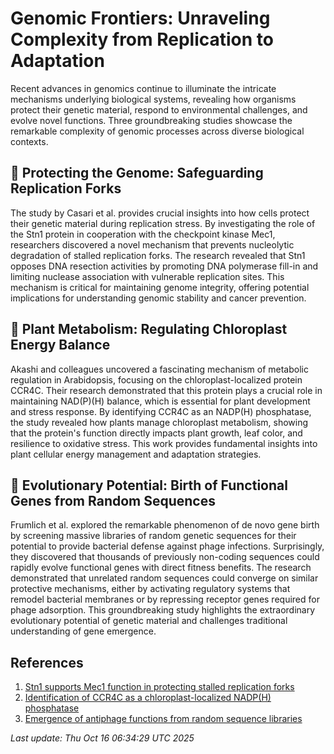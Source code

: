 # Genomic Frontiers: Unraveling Complexity from Replication to Adaptation

Recent advances in genomics continue to illuminate the intricate mechanisms underlying biological systems, revealing how organisms protect their genetic material, respond to environmental challenges, and evolve novel functions. Three groundbreaking studies showcase the remarkable complexity of genomic processes across diverse biological contexts.

## 🧬 Protecting the Genome: Safeguarding Replication Forks

The study by Casari et al. provides crucial insights into how cells protect their genetic material during replication stress. By investigating the role of the Stn1 protein in cooperation with the checkpoint kinase Mec1, researchers discovered a novel mechanism that prevents nucleolytic degradation of stalled replication forks. The research revealed that Stn1 opposes DNA resection activities by promoting DNA polymerase fill-in and limiting nuclease association with vulnerable replication sites. This mechanism is critical for maintaining genome integrity, offering potential implications for understanding genomic stability and cancer prevention.

## 🌱 Plant Metabolism: Regulating Chloroplast Energy Balance

Akashi and colleagues uncovered a fascinating mechanism of metabolic regulation in Arabidopsis, focusing on the chloroplast-localized protein CCR4C. Their research demonstrated that this protein plays a crucial role in maintaining NAD(P)(H) balance, which is essential for plant development and stress response. By identifying CCR4C as an NADP(H) phosphatase, the study revealed how plants manage chloroplast metabolism, showing that the protein's function directly impacts plant growth, leaf color, and resilience to oxidative stress. This work provides fundamental insights into plant cellular energy management and adaptation strategies.

## 🦠 Evolutionary Potential: Birth of Functional Genes from Random Sequences

Frumlich et al. explored the remarkable phenomenon of de novo gene birth by screening massive libraries of random genetic sequences for their potential to provide bacterial defense against phage infections. Surprisingly, they discovered that thousands of previously non-coding sequences could rapidly evolve functional genes with direct fitness benefits. The research demonstrated that unrelated random sequences could converge on similar protective mechanisms, either by activating regulatory systems that remodel bacterial membranes or by repressing receptor genes required for phage adsorption. This groundbreaking study highlights the extraordinary evolutionary potential of genetic material and challenges traditional understanding of gene emergence.

## References

1. [Stn1 supports Mec1 function in protecting stalled replication forks](https://pubmed.ncbi.nlm.nih.gov/41091836)
2. [Identification of CCR4C as a chloroplast-localized NADP(H) phosphatase](https://pubmed.ncbi.nlm.nih.gov/41091769)
3. [Emergence of antiphage functions from random sequence libraries](https://pubmed.ncbi.nlm.nih.gov/41091762)

*Last update: Thu Oct 16 06:34:29 UTC 2025*
